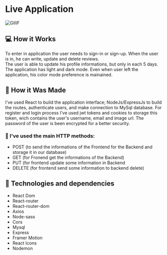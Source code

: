 # Live Application

![GIIIF](https://user-images.githubusercontent.com/62571814/137338011-44a87f41-69a7-430d-a99e-fc34fb0d7404.gif)




## 💻 How it Works

To enter in application the user needs to sign-in or sign-up. When the user is in, he can write, update and delete reviews.  
The user is able to update his profile informations, but only in each 5 days.  
The application has light and dark mode. Even when user left the application, his color mode preference is mainained.

## :hammer: How it Was Made

I've used React to build the application interface; NodeJs/ExpressJs to build the routes, authenticate users, and make connection to MySql database. For register and login process I've used jwt tokens and cookies to storage this token, wich contains the user's username, email and image url. The password of the user is been encrypted for a better security. 

### :mag_right: I've used the main HTTP methods:

- POST (to send the informations of the Frontend for the Backend and storage it in our database)
- GET (for Fronend get the informations of the Backend)
- PUT (for frontend update some information in Backend
- DELETE (for frontend send some information to backend delete)

## :hammer: Technologies and dependencies

- React Dom
- React-router
- React-router-dom
- Axios
- Node-sass
- Cors
- Mysql
- Express
- Framer Motion
- React Icons
- Nodemon

